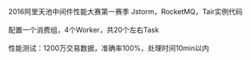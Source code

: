 ﻿2016阿里天池中间件性能大赛第一赛季 Jstorm，RocketMQ，Tair实例代码
﻿<br><br>
﻿配置一个消费组，4个Worker，共20个左右Task
﻿<br><br>
﻿性能测试：1200万交易数据，准确率100%，处理时间10min以内

